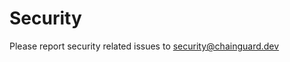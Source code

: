 # Security

Please report security related issues to [security@chainguard.dev](mailto:security@chainguard.dev)
